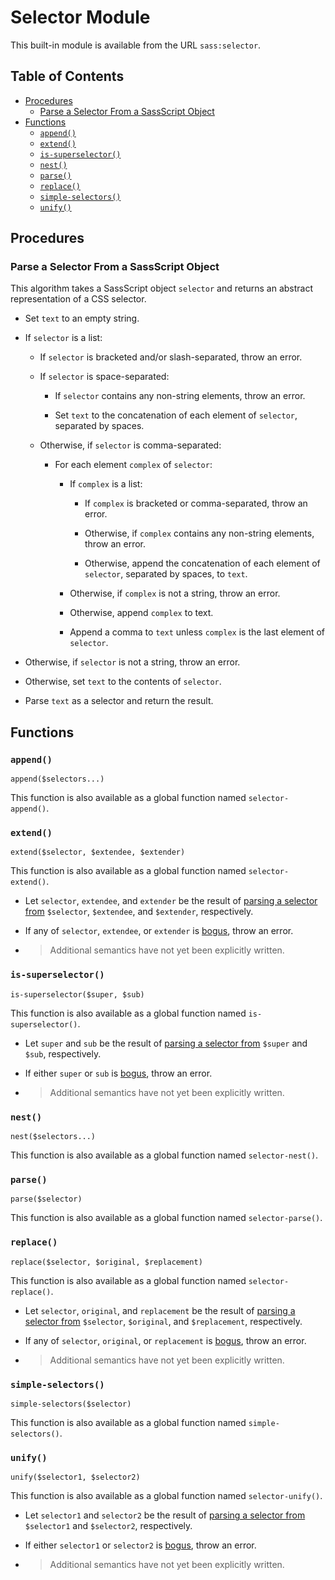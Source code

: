 # Selector Module

This built-in module is available from the URL `sass:selector`.

## Table of Contents

* [Procedures](#procedures)
  * [Parse a Selector From a SassScript Object](#parse-a-selector-from-a-sassscript-object)
* [Functions](#functions)
  * [`append()`](#append)
  * [`extend()`](#extend)
  * [`is-superselector()`](#is-superselector)
  * [`nest()`](#nest)
  * [`parse()`](#parse)
  * [`replace()`](#replace)
  * [`simple-selectors()`](#simple-selectors)
  * [`unify()`](#unify)

## Procedures

### Parse a Selector From a SassScript Object

This algorithm takes a SassScript object `selector` and returns an abstract
representation of a CSS selector.

* Set `text` to an empty string.

* If `selector` is a list:

  * If `selector` is bracketed and/or slash-separated, throw an error.

  * If `selector` is space-separated:

    * If `selector` contains any non-string elements, throw an error.

    * Set `text` to the concatenation of each element of `selector`, separated
      by spaces.

  * Otherwise, if `selector` is comma-separated:

    * For each element `complex` of `selector`:

      * If `complex` is a list:

        * If `complex` is bracketed or comma-separated, throw an error.

        * Otherwise, if `complex` contains any non-string elements, throw an error.

        * Otherwise, append the concatenation of each element of `selector`, separated
          by spaces, to `text`.

      * Otherwise, if `complex` is not a string, throw an error.

      * Otherwise, append `complex` to text.

      * Append a comma to `text` unless `complex` is the last element of
        `selector`.

* Otherwise, if `selector` is not a string, throw an error.

* Otherwise, set `text` to the contents of `selector`.

* Parse `text` as a selector and return the result.

## Functions

### `append()`

```
append($selectors...)
```

This function is also available as a global function named `selector-append()`.

### `extend()`

```
extend($selector, $extendee, $extender)
```

This function is also available as a global function named `selector-extend()`.

* Let `selector`, `extendee`, and `extender` be the result of [parsing a
  selector from] `$selector`, `$extendee`, and `$extender`, respectively.

  [parsing a selector from]: #parse-a-selector-from-a-sassscript-object

* If any of `selector`, `extendee`, or `extender` is [bogus], throw an error.

  [bogus]: ../selectors.md#bogus-selector

* > Additional semantics have not yet been explicitly written.

### `is-superselector()`

```
is-superselector($super, $sub)
```

This function is also available as a global function named `is-superselector()`.

* Let `super` and `sub` be the result of [parsing a selector from] `$super` and
  `$sub`, respectively.

* If either `super` or `sub` is [bogus], throw an error.

* > Additional semantics have not yet been explicitly written.

### `nest()`

```
nest($selectors...)
```

This function is also available as a global function named `selector-nest()`.

### `parse()`

```
parse($selector)
```

This function is also available as a global function named `selector-parse()`.

### `replace()`

```
replace($selector, $original, $replacement)
```

This function is also available as a global function named `selector-replace()`.

* Let `selector`, `original`, and `replacement` be the result of [parsing a
  selector from] `$selector`, `$original`, and `$replacement`, respectively.

* If any of `selector`, `original`, or `replacement` is [bogus], throw an error.

* > Additional semantics have not yet been explicitly written.

### `simple-selectors()`

```
simple-selectors($selector)
```

This function is also available as a global function named `simple-selectors()`.

### `unify()`

```
unify($selector1, $selector2)
```

This function is also available as a global function named `selector-unify()`.

* Let `selector1` and `selector2` be the result of [parsing a selector from]
  `$selector1` and `$selector2`, respectively.

* If either `selector1` or `selector2` is [bogus], throw an error.

* > Additional semantics have not yet been explicitly written.
